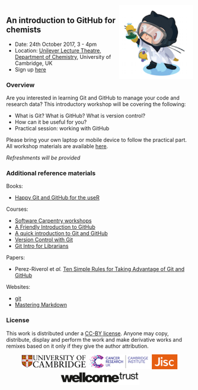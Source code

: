 
<img align="right" src=images/labtocat.png width="200">

## An introduction to GitHub for chemists

- Date: 24th October 2017, 3 - 4pm
- Location: [Unilever Lecture Theatre, Department of Chemistry](https://www.google.co.uk/maps/place/Department+of+Chemistry,+University+of+Cambridge/@52.197861,0.1233163,17z/data=!3m1!4b1!4m5!3m4!1s0x47d87099683bd269:0xd9d90c335a84ddd!8m2!3d52.197861!4d0.125505), University of Cambridge, UK
- Sign up [here](https://www.training.cam.ac.uk/event/2307013)

### Overview

Are you interested in learning Git and GitHub to manage your code and research data? This introductory workshop will be covering the following:

- What is Git? What is GitHub? What is version control?
- How can it be useful for you?
- Practical session: working with GitHub

Please bring your own laptop or mobile device to follow the practical part. All workshop materials are available [here]().

*Refreshments will be provided*


### Additional reference materials

Books:
- [Happy Git and GitHub for the useR](http://happygitwithr.com/)

Courses:
- [Software Carpentry workshops](https://software-carpentry.org/workshops/)
- [A Friendly Introduction to GitHub](https://kirstiejane.github.io/friendly-github-intro/)
- [A quick introduction to Git and GitHub](http://www.datacarpentry.org/semester-biology/materials/git-in-30-minutes/)
- [Version Control with Git](https://swcarpentry.github.io/git-novice/)
- [Git Intro for Librarians](http://data-lessons.github.io/library-git/)

Papers:
- Perez-Riverol et *al.* [Ten Simple Rules for Taking Advantage of Git and GitHub](http://journals.plos.org/ploscompbiol/article?id=10.1371/journal.pcbi.1004947)

Websites:
- [git](https://git-scm.com/)
- [Mastering Markdown](https://guides.github.com/features/mastering-markdown/)


### License

This work is distributed under a [CC-BY license](https://en.wikipedia.org/wiki/Creative_Commons_license). Anyone may copy, distribute, display and perform the work and make derivative works and remixes based on it only if they give the author attribution.

<p align="center">
<img src=images/UniversityCambridge_logo.png height="40"> <img src=images/CRUKCI_logo.jpg height="40"> <img src=images/Jisc_logo.png height="40"> <img src=images/WellcomeTrust_logo.jpg height="40">
 </p>
